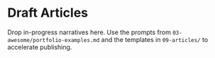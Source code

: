 # Draft Articles

Drop in-progress narratives here. Use the prompts from `03-awesome/portfolio-examples.md` and the templates in `09-articles/` to accelerate publishing.
